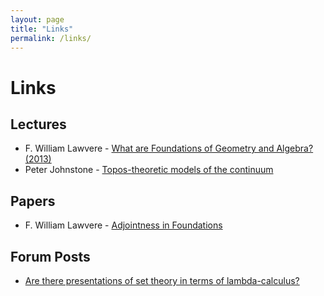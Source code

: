 ```yaml
---
layout: page
title: "Links"
permalink: /links/
---
```


# Links

## Lectures

* F. William Lawvere - [What are Foundations of Geometry and Algebra? (2013)](https://www.youtube.com/watch?v=ZYGyEPXu8as)
* Peter Johnstone - [Topos-theoretic models of the continuum](https://www.youtube.com/watch?v=pKWYa9sc5UI)

## Papers

* F. William Lawvere - [Adjointness in Foundations](https://www.emis.de//journals/TAC/reprints/articles/16/tr16.pdf)

## Forum Posts

* [Are there presentations of set theory in terms of lambda-calculus?](https://cstheory.stackexchange.com/questions/27217/are-there-presentations-of-set-theory-in-terms-of-lambda-calculus)
